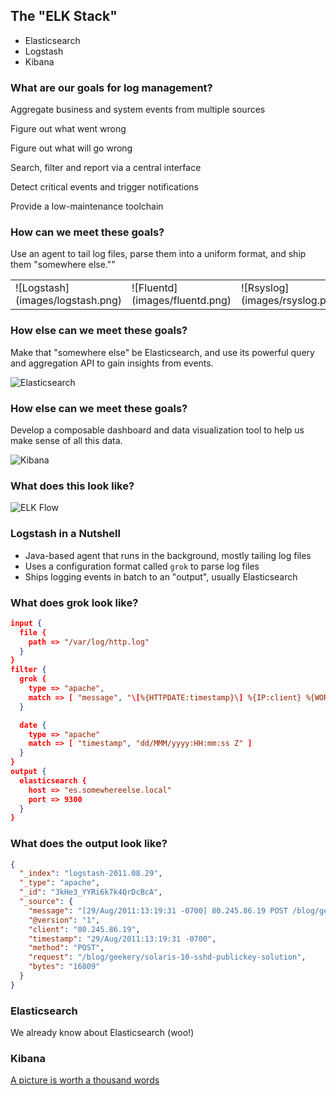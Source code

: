 ## The "ELK Stack"

* Elasticsearch
* Logstash
* Kibana


### What are our goals for log management?


Aggregate business and system events from multiple sources


Figure out what went wrong


Figure out what will go wrong


Search, filter and report via a central interface


Detect critical events and trigger notifications


Provide a low-maintenance toolchain


### How can we meet these goals?

Use an agent to tail log files, parse them into a uniform format, and ship them "somewhere else.""

<table>
	<tr>
		<td>![Logstash](images/logstash.png)</td>
		<td>![Fluentd](images/fluentd.png)</td>
		<td>![Rsyslog](images/rsyslog.png)</td>
		<td>![Flume](images/flume.png)</td>
	</tr>
</table>


### How else can we meet these goals?

Make that "somewhere else" be Elasticsearch, and use its powerful query and aggregation API to gain insights from events.

![Elasticsearch](images/elasticsearch.png)


### How else can we meet these goals?

Develop a composable dashboard and data visualization tool to help us make sense of all this data.

![Kibana](images/kibana.png)


### What does this look like?

![ELK Flow](images/elk-flow.png)


### Logstash in a Nutshell

* Java-based agent that runs in the background, mostly tailing log files
* Uses a configuration format called `grok` to parse log files
* Ships logging events in batch to an "output", usually Elasticsearch


### What does grok look like?

```json
input {
  file {
    path => "/var/log/http.log"
  }
}
filter {
  grok {
  	type => "apache",
    match => [ "message", "\[%{HTTPDATE:timestamp}\] %{IP:client} %{WORD:method} %{URIPATHPARAM:request} %{NUMBER:bytes}"]
  }

  date {
    type => "apache"
    match => [ "timestamp", "dd/MMM/yyyy:HH:mm:ss Z" ]
  }
}
output {
  elasticsearch {
    host => "es.somewhereelse.local"
    port => 9300
  }
}
```


### What does the output look like?

```json
{
  "_index": "logstash-2011.08.29",
  "_type": "apache",
  "_id": "3kHe3_YYRi6k7k4QrDcBcA",
  "_source": {
    "message": "[29/Aug/2011:13:19:31 -0700] 80.245.86.19 POST /blog/geekery/solaris-10-sshd-publickey-solution 16809",
    "@version": "1",
    "client": "80.245.86.19",
    "timestamp": "29/Aug/2011:13:19:31 -0700",
    "method": "POST",
    "request": "/blog/geekery/solaris-10-sshd-publickey-solution",
    "bytes": "16809"
  }
}
```


### Elasticsearch

We already know about Elasticsearch (woo!)


### Kibana

[A picture is worth a thousand words](http://kibana.local)